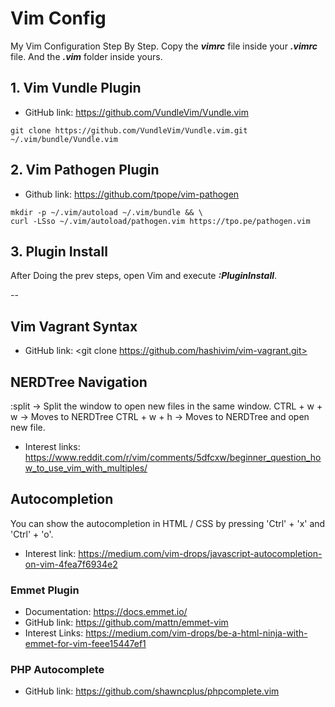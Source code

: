 # Vim Config

My Vim Configuration Step By Step. Copy the ***vimrc*** file inside your ***.vimrc*** file. And the ***.vim*** folder inside yours.

## 1. Vim Vundle Plugin
* GitHub link: <https://github.com/VundleVim/Vundle.vim>

```
git clone https://github.com/VundleVim/Vundle.vim.git ~/.vim/bundle/Vundle.vim
```

## 2. Vim Pathogen Plugin
* Github link: <https://github.com/tpope/vim-pathogen>

```
mkdir -p ~/.vim/autoload ~/.vim/bundle && \
curl -LSso ~/.vim/autoload/pathogen.vim https://tpo.pe/pathogen.vim
```

## 3. Plugin Install
After Doing the prev steps, open Vim and execute ***:PluginInstall***.


--

## Vim Vagrant Syntax
* GitHub link: <git clone https://github.com/hashivim/vim-vagrant.git>

## NERDTree Navigation
:split 	     -> Split the window to open new files in the same window.
CTRL + w + w -> Moves to NERDTree
CTRL + w + h -> Moves to NERDTree and open new file.

* Interest links: <https://www.reddit.com/r/vim/comments/5dfcxw/beginner_question_how_to_use_vim_with_multiples/>

## Autocompletion
You can show the autocompletion in HTML / CSS by pressing 'Ctrl' + 'x' and 'Ctrl' + 'o'.
* Interest link: <https://medium.com/vim-drops/javascript-autocompletion-on-vim-4fea7f6934e2>

### Emmet Plugin
* Documentation: <https://docs.emmet.io/>
* GitHub link: <https://github.com/mattn/emmet-vim>
* Interest Links: <https://medium.com/vim-drops/be-a-html-ninja-with-emmet-for-vim-feee15447ef1>

### PHP Autocomplete
* GitHub link: <https://github.com/shawncplus/phpcomplete.vim>
